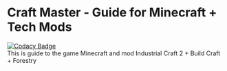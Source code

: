 # Craft Master - Guide for Minecraft + Tech Mods
[![Codacy Badge](https://api.codacy.com/project/badge/Grade/a2ddcaaeb3664bb296576c0d687f328b)](https://www.codacy.com?utm_source=github.com&amp;utm_medium=referral&amp;utm_content=WiMank/Craft-Master-2.0&amp;utm_campaign=Badge_Grade)  
This is guide to the game Minecraft and mod Industrial Craft 2 + Build Craft + Forestry
